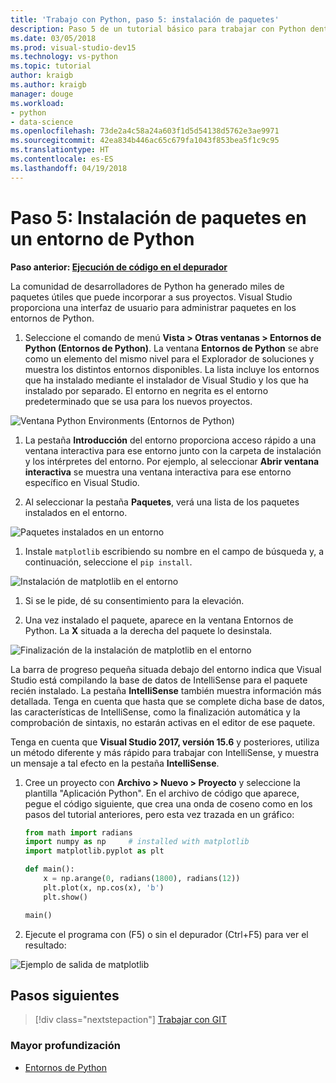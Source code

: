 ```yaml
---
title: 'Trabajo con Python, paso 5: instalación de paquetes'
description: Paso 5 de un tutorial básico para trabajar con Python dentro de Visual Studio, que muestra las características de Visual Studio para administrar paquetes en un entorno de Python.
ms.date: 03/05/2018
ms.prod: visual-studio-dev15
ms.technology: vs-python
ms.topic: tutorial
author: kraigb
ms.author: kraigb
manager: douge
ms.workload:
- python
- data-science
ms.openlocfilehash: 73de2a4c58a24a603f1d5d54138d5762e3ae9971
ms.sourcegitcommit: 42ea834b446ac65c679fa1043f853bea5f1c9c95
ms.translationtype: HT
ms.contentlocale: es-ES
ms.lasthandoff: 04/19/2018
---
```

# <a name="step-5-installing-packages-in-your-python-environment"></a>Paso 5: Instalación de paquetes en un entorno de Python

**Paso anterior: [Ejecución de código en el depurador](tutorial-working-with-python-in-visual-studio-step-04-debugging.md)**

La comunidad de desarrolladores de Python ha generado miles de paquetes útiles que puede incorporar a sus proyectos. Visual Studio proporciona una interfaz de usuario para administrar paquetes en los entornos de Python.

1. Seleccione el comando de menú **Vista > Otras ventanas > Entornos de Python (Entornos de Python)**. La ventana **Entornos de Python** se abre como un elemento del mismo nivel para el Explorador de soluciones y muestra los distintos entornos disponibles. La lista incluye los entornos que ha instalado mediante el instalador de Visual Studio y los que ha instalado por separado. El entorno en negrita es el entorno predeterminado que se usa para los nuevos proyectos.

  ![Ventana Python Environments (Entornos de Python)](media/environments-default-view-blue.png)

1. La pestaña **Introducción** del entorno proporciona acceso rápido a una ventana interactiva para ese entorno junto con la carpeta de instalación y los intérpretes del entorno. Por ejemplo, al seleccionar **Abrir ventana interactiva** se muestra una ventana interactiva para ese entorno específico en Visual Studio.

1. Al seleccionar la pestaña **Paquetes**, verá una lista de los paquetes instalados en el entorno.

  ![Paquetes instalados en un entorno](media/environments-installed-packages-blue.png)

1. Instale `matplotlib` escribiendo su nombre en el campo de búsqueda y, a continuación, seleccione el `pip install`.

  ![Instalación de matplotlib en el entorno](media/environments-add-matplotlib1.png)

1. Si se le pide, dé su consentimiento para la elevación.

1. Una vez instalado el paquete, aparece en la ventana Entornos de Python. La **X** situada a la derecha del paquete lo desinstala.

  ![Finalización de la instalación de matplotlib en el entorno](media/environments-add-matplotlib2.png)

  La barra de progreso pequeña situada debajo del entorno indica que Visual Studio está compilando la base de datos de IntelliSense para el paquete recién instalado. La pestaña **IntelliSense** también muestra información más detallada. Tenga en cuenta que hasta que se complete dicha base de datos, las características de IntelliSense, como la finalización automática y la comprobación de sintaxis, no estarán activas en el editor de ese paquete.

  Tenga en cuenta que **Visual Studio 2017, versión 15.6** y posteriores, utiliza un método diferente y más rápido para trabajar con IntelliSense, y muestra un mensaje a tal efecto en la pestaña **IntelliSense**.

1. Cree un proyecto con **Archivo > Nuevo > Proyecto** y seleccione la plantilla "Aplicación Python". En el archivo de código que aparece, pegue el código siguiente, que crea una onda de coseno como en los pasos del tutorial anteriores, pero esta vez trazada en un gráfico:

    ```python
    from math import radians
    import numpy as np     # installed with matplotlib
    import matplotlib.pyplot as plt

    def main():
        x = np.arange(0, radians(1800), radians(12))
        plt.plot(x, np.cos(x), 'b')
        plt.show()

    main()
    ```

1. Ejecute el programa con (F5) o sin el depurador (Ctrl+F5) para ver el resultado:

  ![Ejemplo de salida de matplotlib](media/environments-add-matplotlib3.png)

## <a name="next-steps"></a>Pasos siguientes

> [!div class="nextstepaction"]
> [Trabajar con GIT](tutorial-working-with-python-in-visual-studio-step-06-working-with-git.md)

### <a name="going-deeper"></a>Mayor profundización

- [Entornos de Python](managing-python-environments-in-visual-studio.md)
